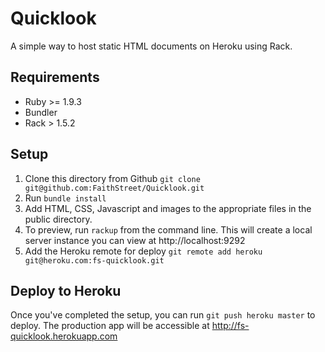# Quicklook

A simple way to host static HTML documents on Heroku using Rack.

## Requirements
- Ruby >= 1.9.3
- Bundler
- Rack > 1.5.2

## Setup
1. Clone this directory from Github `git clone git@github.com:FaithStreet/Quicklook.git`
2. Run `bundle install`
3. Add HTML, CSS, Javascript and images to the appropriate files in the public directory.
4. To preview, run `rackup` from the command line. This will create a local server instance you can view at http://localhost:9292
5. Add the Heroku remote for deploy `git remote add heroku git@heroku.com:fs-quicklook.git`

## Deploy to Heroku
Once you've completed the setup, you can run `git push heroku master` to deploy. The production app will be accessible at http://fs-quicklook.herokuapp.com
